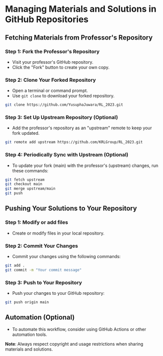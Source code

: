# Managing Materials and Solutions in GitHub Repositories

## Fetching Materials from Professor's Repository

### Step 1: Fork the Professor's Repository
- Visit your professor's GitHub repository.
- Click the "Fork" button to create your own copy.

### Step 2: Clone Your Forked Repository
- Open a terminal or command prompt.
- Use `git clone` to download your forked repository.
```bash
git clone https://github.com/YusuphaJuwara/RL_2023.git
```

### Step 3: Set Up Upstream Repository (Optional)

- Add the professor's repository as an "upstream" remote to keep your fork updated.
```bash
git remote add upstream https://github.com/KRLGroup/RL_2023.git
```

### Step 4: Periodically Sync with Upstream (Optional)

- To update your fork (main) with the professor's (upstream) changes, run these commands:
```bash
git fetch upstream
git checkout main
git merge upstream/main
git push
```

## Pushing Your Solutions to Your Repository

### Step 1: Modify or add files

- Create or modify files in your local repository.

### Step 2: Commit Your Changes

- Commit your changes using the following commands:
```bash
git add .
git commit -m "Your commit message"
```

### Step 3: Push to Your Repository

- Push your changes to your GitHub repository:
```bash
git push origin main
```

## Automation (Optional)

- To automate this workflow, consider using GitHub Actions or other automation tools.

**Note**: Always respect copyright and usage restrictions when sharing materials and solutions.


